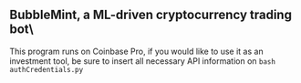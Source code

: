## BubbleMint, a ML-driven cryptocurrency trading bot\
This program runs on Coinbase Pro, if you would like to use it as an investment tool, be sure to insert all necessary API information on ```bash authCredentials.py ```

